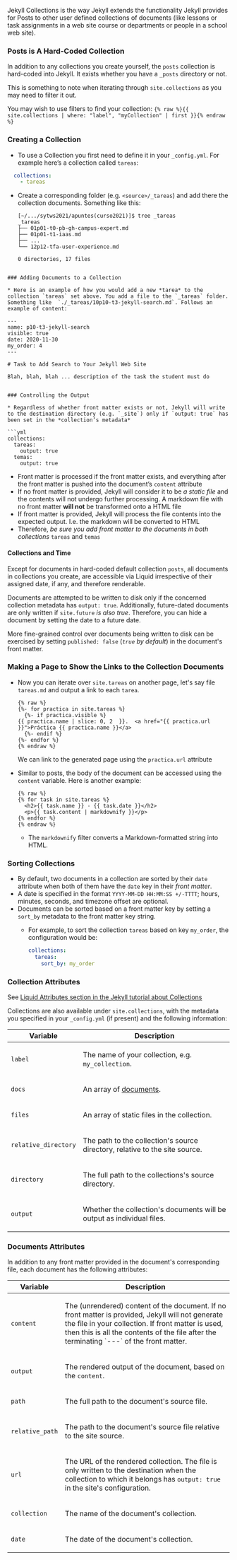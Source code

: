 Jekyll Collections is the way Jekyll extends the functionality Jekyll provides for Posts to other user defined collections of documents (like lessons or task assignments in a web site course or departments or people in a school web site).

### Posts is A Hard-Coded Collection

In addition to any collections you create yourself, the `posts` collection is hard-coded into Jekyll. It exists whether you have a `_posts` directory or not. 

This is something to note when iterating through `site.collections` as you may need to filter it out.

You may wish to use filters to find your collection: `{% raw %}{{ site.collections | where: "label", "myCollection" | first }}{% endraw %}`

### Creating a Collection

* To use a Collection you first need to define it in your `_config.yml`. For example here’s a collection called `tareas`:

```yml
  collections:
    - tareas
```
* Create a corresponding folder (e.g. `<source>/_tareas`) and add there the collection documents. Something like this:

  ```
  [~/.../sytws2021/apuntes(curso2021)]$ tree _tareas
  _tareas
  ├── 01p01-t0-pb-gh-campus-expert.md
  ├── 01p01-t1-iaas.md
  ├── ...
  └── 12p12-tfa-user-experience.md

  0 directories, 17 files
```

### Adding Documents to a Collection

* Here is an example of how you would add a new *tarea* to the collection `tareas` set above. You add a file to the `_tareas` folder. Something like  `./_tareas/10p10-t3-jekyll-search.md`. Follows an example of content:

  ```
    ---
    name: p10-t3-jekyll-search
    visible: true
    date: 2020-11-30
    my_order: 4
    ---

    # Task to Add Search to Your Jekyll Web Site

    Blah, blah, blah ... description of the task the student must do
  ```

### Controlling the Output

* Regardless of whether front matter exists or not, Jekyll will write to the destination directory (e.g. `_site`) only if `output: true` has been set in the *collection’s metadata*

  ```yml
  collections:
    tareas:
      output: true
    temas:
      output: true
  ```
* Front matter is processed if the front matter exists, and everything after the front matter is pushed into the document’s `content` attribute
* If no front matter is provided, Jekyll will consider it to be *a static file* and the contents will not undergo further processing. A markdown file with no front matter **will not** be transformed onto a HTML file 
* If front matter is provided, Jekyll will process the file contents into the expected output. I.e. the markdown will be converted to HTML
* Therefore, *be sure you add front matter to the documents in both collections* `tareas` and `temas`

#### Collections and Time

Except for documents in hard-coded default collection `posts`, all documents in collections you create, are accessible via Liquid irrespective of their assigned date, if any, and therefore renderable.

Documents are attempted to be written to disk only if the concerned collection metadata has `output: true`. Additionally, future-dated documents are only written if `site.future` _is also true_. Therefore, you can hide a document by setting the date to a future date.

More fine-grained control over documents being written to disk can be exercised by setting `published: false` (_`true` by default_) in the document's front matter.

### Making a Page to Show the Links to the Collection Documents

* Now you can iterate over `site.tareas` on another page, let's say file `tareas.md` and output a link to each `tarea`. 
 
  ```
  {% raw %}
  {%- for practica in site.tareas %}
    {%- if practica.visible %}
  {{ practica.name | slice: 0, 2  }}.  <a href="{{ practica.url }}">Práctica {{ practica.name }}</a>
    {%- endif %}
  {%- endfor %}
  {% endraw %}
  ```
  We can link to the generated page using the `practica.url` attribute
* Similar to posts, the body of the document can be accessed using the `content` variable. Here is another example:

  ```
  {% raw %}
  {% for task in site.tareas %}
    <h2>{{ task.name }} - {{ task.date }}</h2>
    <p>{{ task.content | markdownify }}</p>
  {% endfor %}
  {% endraw %}
  ```
  * The `markdownify` filter converts a Markdown-formatted string into HTML.

### Sorting Collections

* By default, two documents in a collection are sorted by their `date` attribute when both of them have the `date` key in their *front matter*. 
* A date is specified in the format `YYYY-MM-DD HH:MM:SS +/-TTTT`; hours, minutes, seconds, and timezone offset are optional.
* Documents can be sorted based on a front matter key by setting a `sort_by` metadata to the front matter key string. 
  * For example, to sort the collection `tareas` based on key `my_order`, the configuration would be:

    ```yml
    collections:
      tareas:
        sort_by: my_order
    ```


### Collection Attributes 

See [Liquid Attributes section in the Jekyll tutorial about Collections](https://jekyllrb.com/docs/collections/#liquid-attributes)

<!--  See the md source at https://raw.githubusercontent.com/jekyll/jekyll/d596ceb5c2a19abb5a95e5be05f777ae91d7886c/docs/_docs/collections.md -->
Collections are also available under `site.collections`, with the metadata
you specified in your `_config.yml` (if present) and the following information:

<div class="mobile-side-scroller">
<table>
  <thead>
    <tr>
      <th>Variable</th>
      <th>Description</th>
    </tr>
  </thead>
  <tbody>
    <tr>
      <td>
        <p><code>label</code></p>
      </td>
      <td>
        <p>
          The name of your collection, e.g. <code>my_collection</code>.
        </p>
      </td>
    </tr>
    <tr>
      <td>
        <p><code>docs</code></p>
      </td>
      <td>
        <p>
          An array of <a href="#documents">documents</a>.
        </p>
      </td>
    </tr>
    <tr>
      <td>
        <p><code>files</code></p>
      </td>
      <td>
        <p>
          An array of static files in the collection.
        </p>
      </td>
    </tr>
    <tr>
      <td>
        <p><code>relative_directory</code></p>
      </td>
      <td>
        <p>
          The path to the collection's source directory, relative to the site
          source.
        </p>
      </td>
    </tr>
    <tr>
      <td>
        <p><code>directory</code></p>
      </td>
      <td>
        <p>
          The full path to the collections's source directory.
        </p>
      </td>
    </tr>
    <tr>
      <td>
        <p><code>output</code></p>
      </td>
      <td>
        <p>
          Whether the collection's documents will be output as individual
          files.
        </p>
      </td>
    </tr>
  </tbody>
</table>
</div>



### Documents Attributes

In addition to any front matter provided in the document's corresponding
file, each document has the following attributes:

<div class="mobile-side-scroller">
<table>
  <thead>
    <tr>
      <th>Variable</th>
      <th>Description</th>
    </tr>
  </thead>
  <tbody>
    <tr>
      <td>
        <p><code>content</code></p>
      </td>
      <td>
        <p>
          The (unrendered) content of the document. If no front matter is
          provided, Jekyll will not generate the file in your collection. If
          front matter is used, then this is all the contents of the file
          after the terminating
          `---` of the front matter.
        </p>
      </td>
    </tr>
    <tr>
      <td>
        <p><code>output</code></p>
      </td>
      <td>
        <p>
          The rendered output of the document, based on the
          <code>content</code>.
        </p>
      </td>
    </tr>
    <tr>
      <td>
        <p><code>path</code></p>
      </td>
      <td>
        <p>
          The full path to the document's source file.
        </p>
      </td>
    </tr>
    <tr>
      <td>
        <p><code>relative_path</code></p>
      </td>
      <td>
        <p>
          The path to the document's source file relative to the site source.
        </p>
      </td>
    </tr>
    <tr>
      <td>
        <p><code>url</code></p>
      </td>
      <td>
        <p>
          The URL of the rendered collection. The file is only written to the destination when the collection to which it belongs has <code>output: true</code> in the site's configuration.
          </p>
      </td>
    </tr>
    <tr>
      <td>
        <p><code>collection</code></p>
      </td>
      <td>
        <p>
          The name of the document's collection.
        </p>
      </td>
    </tr>
    <tr>
      <td>
        <p><code>date</code></p>
      </td>
      <td>
        <p>
          The date of the document's collection.
        </p>
      </td>
    </tr>
  </tbody>
</table>
</div>
